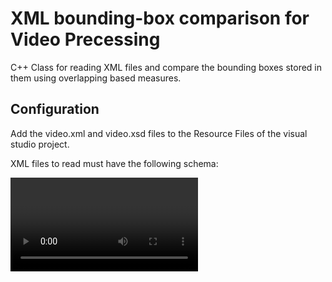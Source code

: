 # XML bounding-box comparison for Video Precessing
C++ Class for reading XML files and compare the bounding boxes stored in them using overlapping based measures.

## Configuration
Add the video.xml and video.xsd files to the Resource Files of the visual studio project.

XML files to read must have the following schema: 

<video name="video1" algorithm="1">
	<frame no="1">
		<roi no="1" x="123" y="245" w="56" h="12" weight="34.234" />
		<roi no="2" x="34" y="33" w="323" h="33" weight="12.88" />
		<roi no="3" x="12" y="22" w="12" h="333" weight="1.2342" />	
	</frame>
	<frame no="2">
		<roi no="1" x="123" y="245" w="56" h="12" weight="34.234" />
		<roi no="2" x="34" y="33" w="323" h="33" weight="12.88" />
		<roi no="3" x="12" y="22" w="12" h="333" weight="1.2342" />	
	</frame>
	<frame no="3">
		<roi no="1" x="123" y="245" w="56" h="12" weight="34.234" />
		<roi no="2" x="34" y="33" w="323" h="33" weight="12.88" />
		<roi no="3" x="12" y="22" w="12" h="333" weight="1.2342" />	
	</frame>
</video>

